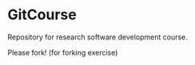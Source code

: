 # GitCourse

Repository for research software development course.

Please fork! (for forking exercise)
